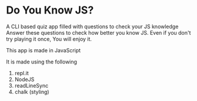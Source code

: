 # Do You Know JS?

A CLI based quiz app filled with questions to check your JS knowledge
Answer these questions to check how better you know JS.
Even if you don't try playing it once, You will enjoy it.

This app is made in JavaScript 

It is made using the following

1. repl.it
1. NodeJS
1. readLineSync
1. chalk (styling)
